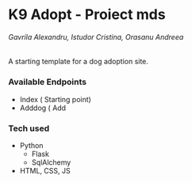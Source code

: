 # K9 Adopt  - Proiect mds
###### Gavrila Alexandru, Istudor Cristina, Orasanu Andreea

A starting template for a dog adoption site.

### Available Endpoints
* Index ( Starting point)
* Adddog ( Add 

### Tech used
* Python
  * Flask
  * SqlAlchemy
* HTML, CSS, JS


